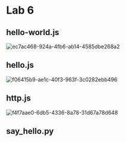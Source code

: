 # Lab 6
## hello-world.js
![ec7ac468-924a-4fb6-ab14-4585dbe268a2](https://github.com/ARTorres22/CPE-322/assets/117099928/079b2998-bd68-4ccb-8842-94c2253db69a)

## hello.js
![f06415b9-ae1c-40f3-963f-3c0282ebb496](https://github.com/ARTorres22/CPE-322/assets/117099928/c2d4fda0-391a-4f06-9f1d-38be484a8372)

## http.js
![f4f7aae0-6db5-4336-8a78-31d67a78d648](https://github.com/ARTorres22/CPE-322/assets/117099928/3914918a-7338-4886-894e-0a7ffa3ece18)

## say_hello.py
